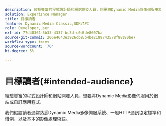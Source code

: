 ```yaml
---
description: 經驗豐富的程式設計師和網站開發人員，想要將Dynamic Media影像伺服用於網站或自訂應用程式。
solution: Experience Manager
title: 目標讀者
feature: Dynamic Media Classic,SDK/API
role: Developer,User
exl-id: 77d48361-5b33-4337-bc3d-c0d3de8607ba
source-git-commit: 206e4643e3926cb85b4be2189743578f88180be7
workflow-type: tm+mt
source-wordcount: '70'
ht-degree: 5%

---
```


# 目標讀者{#intended-audience}

經驗豐富的程式設計師和網站開發人員，想要將Dynamic Media影像伺服用於網站或自訂應用程式。

我們假設讀者通常熟悉Dynamic Media影像伺服系統、一般HTTP通訊協定標準和慣例，以及基本的影像處理術語。
